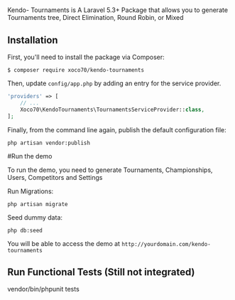 # 

Kendo- Tournaments is A Laravel 5.3+ Package that allows you to generate Tournaments tree, Direct Elimination, Round Robin, or Mixed   

## Installation

First, you'll need to install the package via Composer:

```shell
$ composer require xoco70/kendo-tournaments
```

Then, update `config/app.php` by adding an entry for the service provider.

```php
'providers' => [
    // ...
    Xoco70\KendoTournaments\TournamentsServiceProvider::class,
];
```

Finally, from the command line again, publish the default configuration file:

```shell
php artisan vendor:publish
```

#Run the demo

To run the demo, you need to generate Tournaments, Championships, Users, Competitors and Settings

Run Migrations:
```shell
php artisan migrate
```

Seed dummy data:
```shell
php db:seed
```

You will be able to access the demo at `http://yourdomain.com/kendo-tournaments`


## Run Functional Tests (Still not integrated)

vendor/bin/phpunit tests

